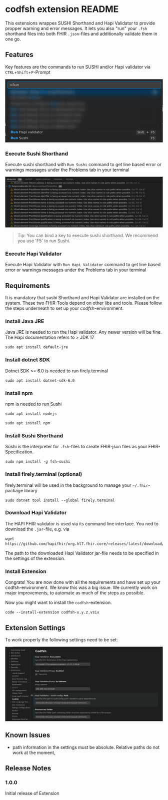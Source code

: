 

# codfsh extension README

This extensions wrappes SUSHI Shorthand and Hapi Validator to provide propper warning and error messages. It lets you also "run" your `.fsh` shorthand files into both FHIR `.json`-files and additionally validate them in one go.

## Features

Key features are the commands to run SUSHI and/or Hapi validator via `CTRL`+`Shift`+`P`-Prompt

![run Commands Prompt][runCommands]

### Execute Sushi Shorthand

Execute sushi shorthand with `Run Sushi` command to get line based error or warnings messages under the Problems tab in your terminal

![sushi Errors Example][errorImage]

> Tip: You can bind a key to execute sushi shorthand. We recommend you use 'F5' to run Sushi.

### Execute Hapi Validator

Execute Hapi Validator with `Run Hapi Validator` command to get line based error or warnings messages under the Problems tab in your terminal

## Requirements

It is mandatory that sushi Shorthand and Hapi Validator are installed on the system. These two FHIR-Tools depend on other libs and tools. Please follow the steps underneath to set up your _codfsh_-environment.

### Install Java JRE

Java JRE is needed to run the Hapi validator. Any newer version will be fine. The Hapi documentation refers to > JDK 17

```
sudo apt install default-jre
```

### Install dotnet SDK

Dotnet SDK >= 6.0 is needed to run firely.terminal

```
sudo apt install dotnet-sdk-6.0
```

### Install npm

npm is needed to run Sushi

```
sudo apt install nodejs
```

```
sudo apt install npm
```

### Install Sushi Shorthand

Sushi is the interpreter for `.fsh`-files to create FHIR-json files as your FHIR-Specification.

```
sudo npm install -g fsh-sushi
```

### Install firely.terminal (optional)

firely.terminal will be used in the background to manage your `~/.fhir`-package library

```
sudo dotnet tool install --global firely.terminal
```

### Download Hapi Validator

The HAPI FHIR validator is used via its command line interface. You ned to download the `.jar`-file, e.g. via

```
wget https://github.com/hapifhir/org.hl7.fhir.core/releases/latest/download/validator_cli.jar
```

The path to the downloaded Hapi Validator jar-file needs to be specified in the settings of the extension.

### Install Extension

Congrats! You are now done with all the requirements and have set up your codfsh-environment. We know this was a big issue. We currently work on major improvements, to automate as much of the steps as possible.

Now you might want to install the `codfsh`-extension.

```
code --install-extension codfsh-x.y.z.vsix
```

## Extension Settings

To work properly the following settings need to be set:

![sushi Settings][sushiSettings]


## Known Issues

* path information in the settings must be absolute. Relative paths do not work at the moment,

## Release Notes


### 1.0.0

Initial release of Extension


[runCommands]: https://github.com/HendrikGematik/codfsh/raw/main/images/runCommands.png
[errorImage]: https://github.com/HendrikGematik/codfsh/blob/main/images/sushiErrors.png
[sushiSettings]: https://github.com/HendrikGematik/codfsh/raw/main/images/settings.png
